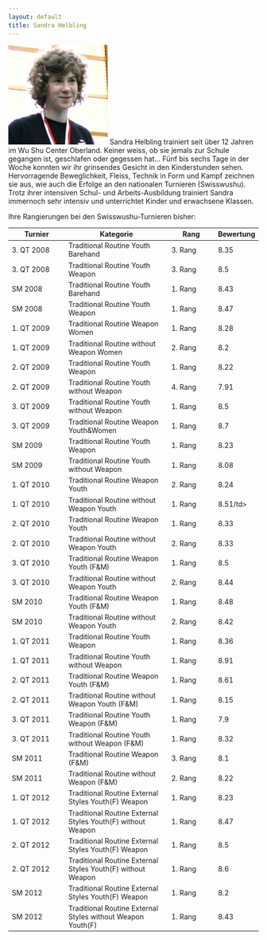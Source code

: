 ```yaml
---
layout: default
title: Sandra Helbling
---
```


<img class="ifloat-left" src="/images/sandra-helbling.jpg" alt="Sandra Helbling" width="200px">
Sandra Helbling trainiert seit über 12 Jahren im Wu Shu Center Oberland. Keiner weiss, ob sie jemals zur Schule gegangen ist, geschlafen oder gegessen hat... Fünf bis sechs Tage in der Woche konnten wir ihr grinsendes Gesicht in den Kinderstunden sehen. Hervorragende Beweglichkeit, Fleiss, Technik in Form und Kampf zeichnen sie aus, wie auch die Erfolge an den nationalen Turnieren (Swisswushu). 
Trotz ihrer intensiven Schul- und Arbeits-Ausbildung trainiert Sandra immernoch sehr intensiv und unterrichtet Kinder und erwachsene Klassen.


Ihre Rangierungen bei den Swisswushu-Turnieren bisher:
<table> 
	<thead> 
		<tr> 
			<th width="100">Turnier</th> 
			<th>Kategorie</th> 
			<th width="80">Rang</th> 
			<th width="50">Bewertung</th> 
		</tr> 
	</thead> 
	<tbody> 
		<tr> 
			<td>3. QT 2008</td> 
			<td>Traditional Routine Youth Barehand</td> 
			<td>3. Rang</td> 
			<td>8.35</td> 
		</tr> 
		<tr> 
			<td>3. QT 2008</td> 
			<td>Traditional Routine Youth Weapon</td> 
			<td>3. Rang</td> 
			<td>8.5</td> 
		</tr> 
		<tr> 
			<td>SM 2008</td> 
			<td>Traditional Routine Youth Barehand</td> 
			<td>1. Rang</td> 
			<td>8.43</td> 
		</tr> 
		<tr> 
			<td>SM 2008</td> 
			<td>Traditional Routine Youth Weapon</td> 
			<td>1. Rang</td> 
			<td>8.47</td> 
		</tr> 
		<tr> 
			<td>1. QT 2009</td> 
			<td>Traditional Routine Weapon Women</td> 
			<td>1. Rang</td> 
			<td>8.28</td> 
		</tr> 
		<tr> 
			<td>1. QT 2009</td> 
			<td>Traditional Routine without Weapon Women</td> 
			<td>2. Rang</td> 
			<td>8.2</td> 
		</tr> 
		<tr> 
			<td>2. QT 2009</td> 
			<td>Traditional Routine Youth Weapon</td> 
			<td>1. Rang</td> 
			<td>8.22</td> 
		</tr> 
		<tr> 
			<td>2. QT 2009</td> 
			<td>Traditional Routine Youth without Weapon</td> 
			<td>4. Rang</td> 
			<td>7.91</td> 
		</tr> 
		<tr> 
			<td>3. QT 2009</td> 
			<td>Traditional Routine Youth without Weapon</td> 
			<td>1. Rang</td> 
			<td>8.5</td> 
		</tr> 
		<tr> 
			<td>3. QT 2009</td> 
			<td>Traditional Routine Weapon Youth&Women</td> 
			<td>1. Rang</td> 
			<td>8.7</td> 
		</tr> 
		<tr> 
			<td>SM 2009</td> 
			<td>Traditional Routine Youth Weapon</td> 
			<td>1. Rang</td> 
			<td>8.23</td> 
		</tr> 
		<tr> 
			<td>SM 2009</td> 
			<td>Traditional Routine Youth without Weapon</td> 
			<td>1. Rang</td> 
			<td>8.08</td> 
		</tr> 
		<tr> 
			<td>1. QT 2010</td> 
			<td>Traditional Routine Weapon Youth</td> 
			<td>2. Rang</td> 
			<td>8.24</td> 
		</tr> 
		<tr> 
			<td>1. QT 2010</td> 
			<td>Traditional Routine without Weapon Youth</td> 
			<td>1. Rang</td> 
			<td>8.51/td> 
		</tr> 
		<tr> 
			<td>2. QT 2010</td> 
			<td>Traditional Routine Weapon Youth</td> 
			<td>1. Rang</td> 
			<td>8.33</td> 
		</tr>
		<tr> 
			<td>2. QT 2010</td> 
			<td>Traditional Routine without Weapon Youth</td> 
			<td>2. Rang</td> 
			<td>8.33</td> 
		</tr>
		<tr> 
			<td>3. QT 2010</td> 
			<td>Traditional Routine Weapon Youth (F&M)</td> 
			<td>1. Rang</td> 
			<td>8.5</td> 
		</tr>
		<tr> 
			<td>3. QT 2010</td> 
			<td>Traditional Routine without Weapon Youth</td> 
			<td>2. Rang</td> 
			<td>8.44</td> 
		</tr>
		<tr> 
			<td>SM 2010</td> 
			<td>Traditional Routine Weapon Youth (F&M)</td> 
			<td>1. Rang</td> 
			<td>8.48</td> 
		</tr> 
		<tr> 
			<td>SM 2010</td> 
			<td>Traditional Routine without Weapon Youth</td> 
			<td>2. Rang</td> 
			<td>8.42</td> 
		</tr> 
		<tr> 
			<td>1. QT 2011</td> 
			<td>Traditional Routine Youth Weapon</td> 
			<td>1. Rang</td> 
			<td>8.36</td> 
		</tr> 
		<tr> 
			<td>1. QT 2011</td> 
			<td>Traditional Routine Youth without Weapon</td> 
			<td>1. Rang</td> 
			<td>8.91</td> 
		</tr> 
		<tr> 
			<td>2. QT 2011</td> 
			<td>Traditional Routine Weapon Youth (F&M)</td> 
			<td>1. Rang</td> 
			<td>8.61</td> 
		</tr>
		<tr> 
			<td>2. QT 2011</td> 
			<td>Traditional Routine without Weapon Youth (F&M)</td> 
			<td>1. Rang</td> 
			<td>8.15</td> 
		</tr>
		<tr> 
			<td>3. QT 2011</td> 
			<td>Traditional Routine Youth Weapon (F&M)</td> 
			<td>1. Rang</td> 
			<td>7.9</td> 
		</tr> 
		<tr> 
			<td>3. QT 2011</td> 
			<td>Traditional Routine Youth without Weapon (F&M)</td> 
			<td>1. Rang</td> 
			<td>8.32</td> 
		</tr> 
		<tr> 
			<td>SM 2011</td> 
			<td>Traditional Routine Weapon (F&M)</td> 
			<td>3. Rang</td> 
			<td>8.1</td> 
		</tr>
		<tr> 
			<td>SM 2011</td> 
			<td>Traditional Routine without Weapon (F&M)</td> 
			<td>2. Rang</td> 
			<td>8.22</td> 
		</tr>
		<tr> 
			<td>1. QT 2012</td> 
			<td>Traditional Routine External Styles Youth(F) Weapon</td> 
			<td>1. Rang</td> 
			<td>8.23</td> 
		</tr> 
		<tr> 
			<td>1. QT 2012</td> 
			<td>Traditional Routine External Styles Youth(F) without Weapon</td> 
			<td>1. Rang</td> 
			<td>8.47</td> 
		</tr> 
		<tr> 
			<td>2. QT 2012</td> 
			<td>Traditional Routine External Styles Youth(F) Weapon</td> 
			<td>1. Rang</td> 
			<td>8.5</td> 
		</tr> 
		<tr> 
			<td>2. QT 2012</td> 
			<td>Traditional Routine External Styles Youth(F) without Weapon</td> 
			<td>1. Rang</td> 
			<td>8.6</td> 
		</tr> 
		<tr> 
			<td>SM 2012</td> 
			<td>Traditional Routine External Styles Youth(F) Weapon</td> 
			<td>1. Rang</td> 
			<td>8.2</td> 
		</tr> 
		<tr> 
			<td>SM 2012</td> 
			<td>Traditional Routine External Styles without Weapon Youth(F)</td> 
			<td>1. Rang</td> 
			<td>8.43</td> 
		</tr> 
	</tbody>
</table>